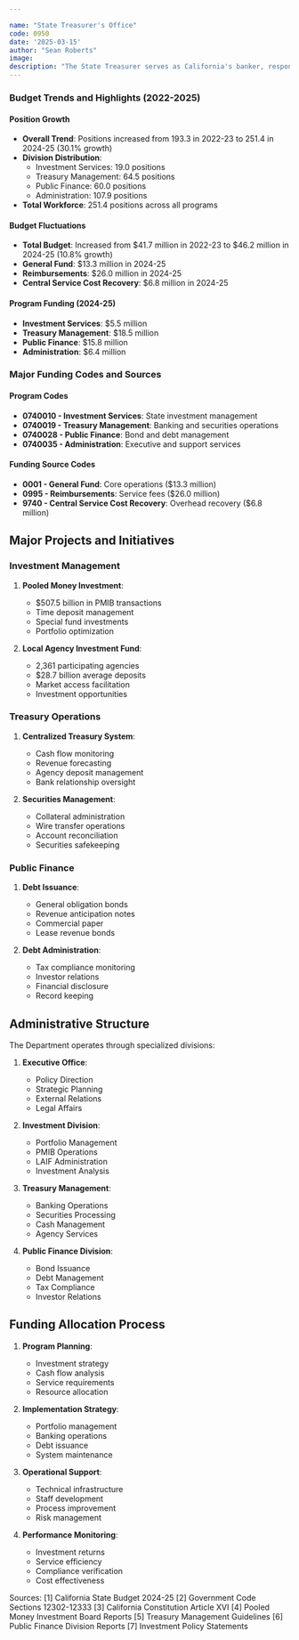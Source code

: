 ```yaml
---

name: "State Treasurer's Office"
code: 0950
date: '2025-03-15'
author: "Sean Roberts"
image: 
description: "The State Treasurer serves as California's banker, responsible for the custody and investment of state funds, administration of bond sales, and management of the state's banking relationships."
---
```


### Budget Trends and Highlights (2022-2025)

#### Position Growth
- **Overall Trend**: Positions increased from 193.3 in 2022-23 to 251.4 in 2024-25 (30.1% growth)
- **Division Distribution**:
  - Investment Services: 19.0 positions
  - Treasury Management: 64.5 positions
  - Public Finance: 60.0 positions
  - Administration: 107.9 positions
- **Total Workforce**: 251.4 positions across all programs

#### Budget Fluctuations
- **Total Budget**: Increased from $41.7 million in 2022-23 to $46.2 million in 2024-25 (10.8% growth)
- **General Fund**: $13.3 million in 2024-25
- **Reimbursements**: $26.0 million in 2024-25
- **Central Service Cost Recovery**: $6.8 million in 2024-25

#### Program Funding (2024-25)
- **Investment Services**: $5.5 million
- **Treasury Management**: $18.5 million
- **Public Finance**: $15.8 million
- **Administration**: $6.4 million

### Major Funding Codes and Sources

#### Program Codes
- **0740010 - Investment Services**: State investment management
- **0740019 - Treasury Management**: Banking and securities operations
- **0740028 - Public Finance**: Bond and debt management
- **0740035 - Administration**: Executive and support services

#### Funding Source Codes
- **0001 - General Fund**: Core operations ($13.3 million)
- **0995 - Reimbursements**: Service fees ($26.0 million)
- **9740 - Central Service Cost Recovery**: Overhead recovery ($6.8 million)

## Major Projects and Initiatives

### Investment Management

1. **Pooled Money Investment**:
   - $507.5 billion in PMIB transactions
   - Time deposit management
   - Special fund investments
   - Portfolio optimization

2. **Local Agency Investment Fund**:
   - 2,361 participating agencies
   - $28.7 billion average deposits
   - Market access facilitation
   - Investment opportunities

### Treasury Operations

1. **Centralized Treasury System**:
   - Cash flow monitoring
   - Revenue forecasting
   - Agency deposit management
   - Bank relationship oversight

2. **Securities Management**:
   - Collateral administration
   - Wire transfer operations
   - Account reconciliation
   - Securities safekeeping

### Public Finance

1. **Debt Issuance**:
   - General obligation bonds
   - Revenue anticipation notes
   - Commercial paper
   - Lease revenue bonds

2. **Debt Administration**:
   - Tax compliance monitoring
   - Investor relations
   - Financial disclosure
   - Record keeping

## Administrative Structure

The Department operates through specialized divisions:

1. **Executive Office**:
   - Policy Direction
   - Strategic Planning
   - External Relations
   - Legal Affairs

2. **Investment Division**:
   - Portfolio Management
   - PMIB Operations
   - LAIF Administration
   - Investment Analysis

3. **Treasury Management**:
   - Banking Operations
   - Securities Processing
   - Cash Management
   - Agency Services

4. **Public Finance Division**:
   - Bond Issuance
   - Debt Management
   - Tax Compliance
   - Investor Relations

## Funding Allocation Process

1. **Program Planning**:
   - Investment strategy
   - Cash flow analysis
   - Service requirements
   - Resource allocation

2. **Implementation Strategy**:
   - Portfolio management
   - Banking operations
   - Debt issuance
   - System maintenance

3. **Operational Support**:
   - Technical infrastructure
   - Staff development
   - Process improvement
   - Risk management

4. **Performance Monitoring**:
   - Investment returns
   - Service efficiency
   - Compliance verification
   - Cost effectiveness

Sources:
[1] California State Budget 2024-25
[2] Government Code Sections 12302-12333
[3] California Constitution Article XVI
[4] Pooled Money Investment Board Reports
[5] Treasury Management Guidelines
[6] Public Finance Division Reports
[7] Investment Policy Statements 